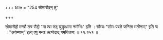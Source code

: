 +++
title = "254 सोमारौद्रन् तु"

+++

सोमारौद्रौ मन्त्रौ तत्र रौद्रो "मा त्वा रुद्र चुक्रुधामा नमोभिः" इति । सौम्यः "सोमः पवते जनिता मतीनाम्" इति च । "अर्यम्णाम्" इत्य् एषु मन्त्रः ऋग्वेदाद् गमयितव्यः ॥ ११.२५१ ॥